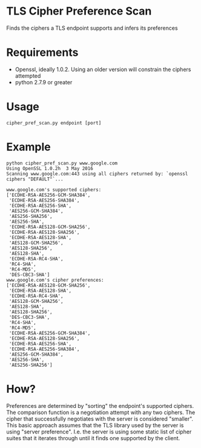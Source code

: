 # TLS Cipher Preference Scan
Finds the ciphers a TLS endpoint supports and infers its preferences

# Requirements
* Openssl, ideally 1.0.2. Using an older version will constrain the ciphers attempted
* python 2.7.9 or greater

# Usage
```cipher_pref_scan.py endpoint [port]```

# Example
```
python cipher_pref_scan.py www.google.com
Using OpenSSL 1.0.2h  3 May 2016
Scanning www.google.com:443 using all ciphers returned by: `openssl ciphers "DEFAULT"`...

www.google.com's supported ciphers:
['ECDHE-RSA-AES256-GCM-SHA384',
 'ECDHE-RSA-AES256-SHA384',
 'ECDHE-RSA-AES256-SHA',
 'AES256-GCM-SHA384',
 'AES256-SHA256',
 'AES256-SHA',
 'ECDHE-RSA-AES128-GCM-SHA256',
 'ECDHE-RSA-AES128-SHA256',
 'ECDHE-RSA-AES128-SHA',
 'AES128-GCM-SHA256',
 'AES128-SHA256',
 'AES128-SHA',
 'ECDHE-RSA-RC4-SHA',
 'RC4-SHA',
 'RC4-MD5',
 'DES-CBC3-SHA']
www.google.com's cipher preferences:
['ECDHE-RSA-AES128-GCM-SHA256',
 'ECDHE-RSA-AES128-SHA',
 'ECDHE-RSA-RC4-SHA',
 'AES128-GCM-SHA256',
 'AES128-SHA',
 'AES128-SHA256',
 'DES-CBC3-SHA',
 'RC4-SHA',
 'RC4-MD5',
 'ECDHE-RSA-AES256-GCM-SHA384',
 'ECDHE-RSA-AES128-SHA256',
 'ECDHE-RSA-AES256-SHA',
 'ECDHE-RSA-AES256-SHA384',
 'AES256-GCM-SHA384',
 'AES256-SHA',
 'AES256-SHA256']
```

# How?
Preferences are determined by "sorting" the endpoint's supported ciphers. The comparison function is a negotiation attempt with any two ciphers. The cipher that successfully negotiates with the server is considered "smaller".
This basic approach assumes that the TLS library used by the server is using "server preference". 
I.e. the server is using some static list of cipher suites that it iterates through until it finds one supported by the client.
